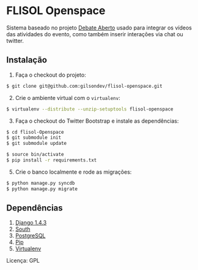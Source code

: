 # FLISOL Openspace


Sistema baseado no projeto [Debate Aberto](https://github.com/pr-snas/debateaberto) usado para integrar os vídeos das atividades
do evento, como também inserir interações via chat ou twitter.

## Instalação

1. Faça o checkout do projeto:

```bash
$ git clone git@github.com:gilsondev/flisol-openspace.git
```

2. Crie o ambiente virtual com o ``virtualenv``:

```bash
$ virtualenv --distribute --unzip-setuptools flisol-openspace
```

3. Faça o checkout do Twitter Bootstrap e instale as dependências:

```bash
$ cd flisol-Openspace
$ git submodule init
$ git submodule update

$ source bin/activate
$ pip install -r requirements.txt
```

5. Crie o banco localmente e rode as migrações:

```bash
$ python manage.py syncdb
$ python manage.py migrate
```

## Dependências

1. [Django 1.4.3](https://djangoproject.com)
2. [South](http://south.aeracode.org)
3. [PostgreSQL](http://www.postgresql.org/)
4. [Pip](https://pypi.python.org/pypi/pip)
5. [Virtualenv](https://pypi.python.org/pypi/virtualenv)

Licença: GPL
